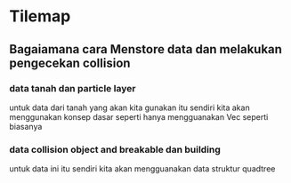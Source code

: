 # Tilemap
## Bagaiamana cara Menstore data dan melakukan pengecekan collision
### data tanah dan particle layer
untuk data dari tanah yang akan kita gunakan itu sendiri kita akan menggunakan konsep dasar seperti hanya mengguanakan Vec seperti biasanya
### data collision object and breakable dan building
untuk data ini itu sendiri kita akan mengguanakan data struktur quadtree
